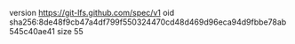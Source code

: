 version https://git-lfs.github.com/spec/v1
oid sha256:8de48f9cb47a4df799f550324470cd48d469d96eca94d9fbbe78ab545c40ae41
size 55
